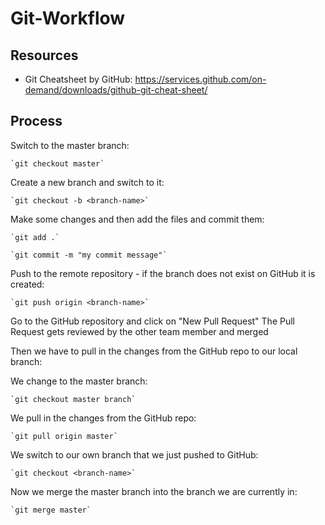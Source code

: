 # Git-Workflow

## Resources
- Git Cheatsheet by GitHub: https://services.github.com/on-demand/downloads/github-git-cheat-sheet/

## Process

Switch to the master branch: 
    
    `git checkout master`

Create a new branch and switch to it: 
    
    `git checkout -b <branch-name>`

Make some changes and then add the files and commit them: 
    
    `git add .`

    `git commit -m "my commit message"`

Push to the remote repository - if the branch does not exist on GitHub it is created: 
    
    `git push origin <branch-name>`

Go to the GitHub repository and click on "New Pull Request"
The Pull Request gets reviewed by the other team member and merged

Then we have to pull in the changes from the GitHub repo to our local branch:

We change to the master branch:
    
    `git checkout master branch`

We pull in the changes from the GitHub repo:
    
    `git pull origin master`

We switch to our own branch that we just pushed to GitHub: 
    
    `git checkout <branch-name>`

Now we merge the master branch into the branch we are currently in:
    
    `git merge master`